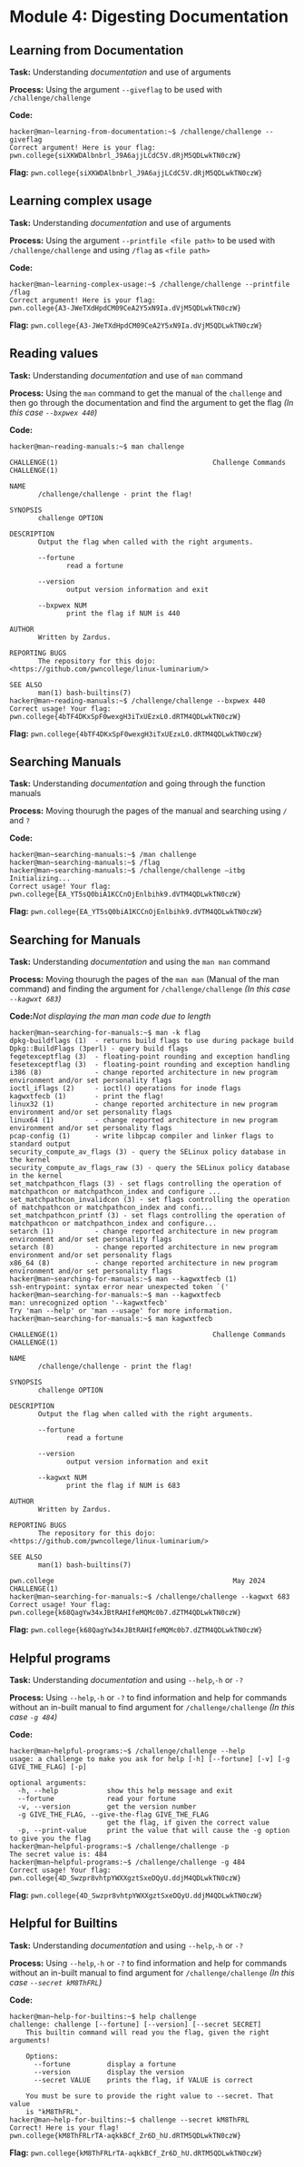 # Module 4: Digesting Documentation
## Learning from Documentation

**Task:** Understanding _documentation_ and use of arguments

**Process:** Using the argument `--giveflag` to be used with `/challenge/challenge`

**Code:**</br>
```
hacker@man~learning-from-documentation:~$ /challenge/challenge --giveflag
Correct argument! Here is your flag:
pwn.college{siXKWDAlbnbrl_J9A6ajjLCdC5V.dRjM5QDLwkTN0czW}
```


**Flag:** `pwn.college{siXKWDAlbnbrl_J9A6ajjLCdC5V.dRjM5QDLwkTN0czW}`
</br>

## Learning complex usage

**Task:** Understanding _documentation_ and use of arguments

**Process:** Using the argument `--printfile <file path>` to be used with `/challenge/challenge` and using `/flag` as `<file path>`

**Code:**</br>
```
hacker@man~learning-complex-usage:~$ /challenge/challenge --printfile /flag
Correct argument! Here is your flag:
pwn.college{A3-JWeTXdHpdCM09CeA2Y5xN9Ia.dVjM5QDLwkTN0czW}
```


**Flag:** `pwn.college{A3-JWeTXdHpdCM09CeA2Y5xN9Ia.dVjM5QDLwkTN0czW}`
</br>

## Reading values

**Task:** Understanding _documentation_ and use of `man` command

**Process:** Using the `man` command to get the manual of the `challenge` and then go through the documentation and find the argument to get the flag _(In this case `--bxpwex 440`)_

**Code:**</br>
```
hacker@man~reading-manuals:~$ man challenge

CHALLENGE(1)                                      Challenge Commands                                     CHALLENGE(1)

NAME
       /challenge/challenge - print the flag!

SYNOPSIS
       challenge OPTION

DESCRIPTION
       Output the flag when called with the right arguments.

       --fortune
              read a fortune

       --version
              output version information and exit

       --bxpwex NUM
              print the flag if NUM is 440

AUTHOR
       Written by Zardus.

REPORTING BUGS
       The repository for this dojo: <https://github.com/pwncollege/linux-luminarium/>

SEE ALSO
       man(1) bash-builtins(7)
hacker@man~reading-manuals:~$ /challenge/challenge --bxpwex 440
Correct usage! Your flag: pwn.college{4bTF4DKxSpF0wexgH3iTxUEzxL0.dRTM4QDLwkTN0czW}
```


**Flag:** `pwn.college{4bTF4DKxSpF0wexgH3iTxUEzxL0.dRTM4QDLwkTN0czW}`
</br>

## Searching Manuals

**Task:** Understanding _documentation_ and going through the function manuals

**Process:** Moving thourugh the pages of the manual and searching using `/` and `?`

**Code:**</br>
```
hacker@man~searching-manuals:~$ /man challenge
hacker@man~searching-manuals:~$ /flag
hacker@man~searching-manuals:~$ /challenge/challenge –itbg
Initializing...
Correct usage! Your flag: pwn.college{EA_YT5sQ0biA1KCCnOjEnlbihk9.dVTM4QDLwkTN0czW}
```


**Flag:** `pwn.college{EA_YT5sQ0biA1KCCnOjEnlbihk9.dVTM4QDLwkTN0czW}`
</br>

## Searching for Manuals

**Task:** Understanding _documentation_ and using the `man man` command

**Process:** Moving thourugh the pages of the `man man` (Manual of the man command) and finding the argument for `/challenge/challenge` _(In this case `--kagwxt 683`)_

**Code:**_Not displaying the man man code due to length_
</br>
```
hacker@man~searching-for-manuals:~$ man -k flag
dpkg-buildflags (1)  - returns build flags to use during package build
Dpkg::BuildFlags (3perl) - query build flags
fegetexceptflag (3)  - floating-point rounding and exception handling
fesetexceptflag (3)  - floating-point rounding and exception handling
i386 (8)             - change reported architecture in new program environment and/or set personality flags
ioctl_iflags (2)     - ioctl() operations for inode flags
kagwxtfecb (1)       - print the flag!
linux32 (1)          - change reported architecture in new program environment and/or set personality flags
linux64 (1)          - change reported architecture in new program environment and/or set personality flags
pcap-config (1)      - write libpcap compiler and linker flags to standard output
security_compute_av_flags (3) - query the SELinux policy database in the kernel
security_compute_av_flags_raw (3) - query the SELinux policy database in the kernel
set_matchpathcon_flags (3) - set flags controlling the operation of matchpathcon or matchpathcon_index and configure ...
set_matchpathcon_invalidcon (3) - set flags controlling the operation of matchpathcon or matchpathcon_index and confi...
set_matchpathcon_printf (3) - set flags controlling the operation of matchpathcon or matchpathcon_index and configure...
setarch (1)          - change reported architecture in new program environment and/or set personality flags
setarch (8)          - change reported architecture in new program environment and/or set personality flags
x86_64 (8)           - change reported architecture in new program environment and/or set personality flags
hacker@man~searching-for-manuals:~$ man --kagwxtfecb (1)
ssh-entrypoint: syntax error near unexpected token `('
hacker@man~searching-for-manuals:~$ man --kagwxtfecb
man: unrecognized option '--kagwxtfecb'
Try 'man --help' or 'man --usage' for more information.
hacker@man~searching-for-manuals:~$ man kagwxtfecb

CHALLENGE(1)                                      Challenge Commands                                     CHALLENGE(1)

NAME
       /challenge/challenge - print the flag!

SYNOPSIS
       challenge OPTION

DESCRIPTION
       Output the flag when called with the right arguments.

       --fortune
              read a fortune

       --version
              output version information and exit

       --kagwxt NUM
              print the flag if NUM is 683

AUTHOR
       Written by Zardus.

REPORTING BUGS
       The repository for this dojo: <https://github.com/pwncollege/linux-luminarium/>

SEE ALSO
       man(1) bash-builtins(7)

pwn.college                                            May 2024                                          CHALLENGE(1)
hacker@man~searching-for-manuals:~$ /challenge/challenge --kagwxt 683
Correct usage! Your flag: pwn.college{k68QagYw34xJBtRAHIfeMQMc0b7.dZTM4QDLwkTN0czW}

```


**Flag:** `pwn.college{k68QagYw34xJBtRAHIfeMQMc0b7.dZTM4QDLwkTN0czW}`
</br>

## Helpful programs

**Task:** Understanding _documentation_ and using `--help`,`-h` or `-?` 

**Process:** Using `--help`,`-h` or `-?` to find information and help for commands without an in-built manual to find argument for `/challenge/challenge`  _(In this case `-g 484`)_

**Code:**</br>
```
hacker@man~helpful-programs:~$ /challenge/challenge --help
usage: a challenge to make you ask for help [-h] [--fortune] [-v] [-g GIVE_THE_FLAG] [-p]

optional arguments:
  -h, --help            show this help message and exit
  --fortune             read your fortune
  -v, --version         get the version number
  -g GIVE_THE_FLAG, --give-the-flag GIVE_THE_FLAG
                        get the flag, if given the correct value
  -p, --print-value     print the value that will cause the -g option to give you the flag
hacker@man~helpful-programs:~$ /challenge/challenge -p
The secret value is: 484
hacker@man~helpful-programs:~$ /challenge/challenge -g 484
Correct usage! Your flag: pwn.college{4D_Swzpr8vhtpYWXXgztSxeDQyU.ddjM4QDLwkTN0czW}
```


**Flag:** `pwn.college{4D_Swzpr8vhtpYWXXgztSxeDQyU.ddjM4QDLwkTN0czW}`
</br>


## Helpful for Builtins

**Task:** Understanding _documentation_ and using `--help`,`-h` or `-?` 

**Process:** Using `--help`,`-h` or `-?` to find information and help for commands without an in-built manual to find argument for `/challenge/challenge`  _(In this case `--secret kM8ThFRL`)_

**Code:**</br>
```
hacker@man~help-for-builtins:~$ help challenge
challenge: challenge [--fortune] [--version] [--secret SECRET]
    This builtin command will read you the flag, given the right arguments!

    Options:
      --fortune         display a fortune
      --version         display the version
      --secret VALUE    prints the flag, if VALUE is correct

    You must be sure to provide the right value to --secret. That value
    is "kM8ThFRL".
hacker@man~help-for-builtins:~$ challenge --secret kM8ThFRL
Correct! Here is your flag!
pwn.college{kM8ThFRLrTA-aqkkBCf_Zr6D_hU.dRTM5QDLwkTN0czW}
```


**Flag:** `pwn.college{kM8ThFRLrTA-aqkkBCf_Zr6D_hU.dRTM5QDLwkTN0czW}`
</br>
